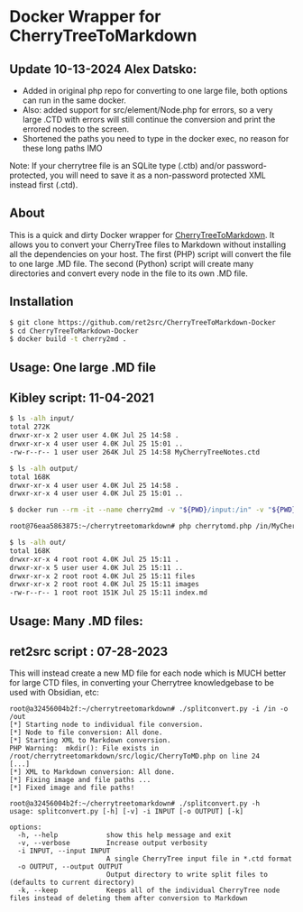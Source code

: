 # Docker Wrapper for CherryTreeToMarkdown

## Update 10-13-2024 Alex Datsko:

- Added in original php repo for converting to one large file, both options can run in the same docker.
- Also: added support for src/element/Node.php for errors, so a very large .CTD with errors will still continue the conversion and print the errored nodes to the screen.
- Shortened the paths you need to type in the docker exec, no reason for these long paths IMO

Note: If your cherrytree file is an SQLite type (.ctb) and/or password-protected, you will need to save it as a non-password protected XML instead first (.ctd).

## About

This is a quick and dirty Docker wrapper for [CherryTreeToMarkdown](https://gitlab.com/kibley/cherrytreetomarkdown).
It allows you to convert your CherryTree files to Markdown without installing all the dependencies on your host.
The first (PHP) script will convert the file to one large .MD file.
The second (Python) script will create many directories and convert every node in the file to its own .MD file.

## Installation

~~~ bash
$ git clone https://github.com/ret2src/CherryTreeToMarkdown-Docker
$ cd CherryTreeToMarkdown-Docker
$ docker build -t cherry2md .
~~~

## Usage: One large .MD file
## Kibley script: 11-04-2021

~~~ bash
$ ls -alh input/
total 272K
drwxr-xr-x 2 user user 4.0K Jul 25 14:58 .
drwxr-xr-x 4 user user 4.0K Jul 25 15:01 ..
-rw-r--r-- 1 user user 264K Jul 25 14:58 MyCherryTreeNotes.ctd

$ ls -alh output/
total 168K
drwxr-xr-x 4 user user 4.0K Jul 25 14:58 .
drwxr-xr-x 4 user user 4.0K Jul 25 15:01 ..

$ docker run --rm -it --name cherry2md -v "${PWD}/input:/in" -v "${PWD}/output:/out" cherry2md

root@76eaa5863875:~/cherrytreetomarkdown# php cherrytomd.php /in/MyCherryTreeNotes.ctd /out

$ ls -alh out/
total 168K
drwxr-xr-x 4 root root 4.0K Jul 25 15:11 .
drwxr-xr-x 5 user user 4.0K Jul 25 15:11 ..
drwxr-xr-x 2 root root 4.0K Jul 25 15:11 files
drwxr-xr-x 2 root root 4.0K Jul 25 15:11 images
-rw-r--r-- 1 root root 151K Jul 25 15:11 index.md
~~~

## Usage: Many .MD files:
## ret2src script : 07-28-2023

This will instead create a new MD file for each node which is MUCH better for large CTD files, in converting your Cherrytree knowledgebase to be used with Obsidian, etc:

~~~
root@a32456004b2f:~/cherrytreetomarkdown# ./splitconvert.py -i /in -o /out
[*] Starting node to individual file conversion.
[*] Node to file conversion: All done.
[*] Starting XML to Markdown conversion.
PHP Warning:  mkdir(): File exists in /root/cherrytreetomarkdown/src/logic/CherryToMD.php on line 24
[...]
[*] XML to Markdown conversion: All done.
[*] Fixing image and file paths ...
[*] Fixed image and file paths!
~~~

~~~
root@a32456004b2f:~/cherrytreetomarkdown# ./splitconvert.py -h
usage: splitconvert.py [-h] [-v] -i INPUT [-o OUTPUT] [-k]

options:
  -h, --help            show this help message and exit
  -v, --verbose         Increase output verbosity
  -i INPUT, --input INPUT
                        A single CherryTree input file in *.ctd format
  -o OUTPUT, --output OUTPUT
                        Output directory to write split files to (defaults to current directory)
  -k, --keep            Keeps all of the individual CherryTree node files instead of deleting them after conversion to Markdown
~~~
